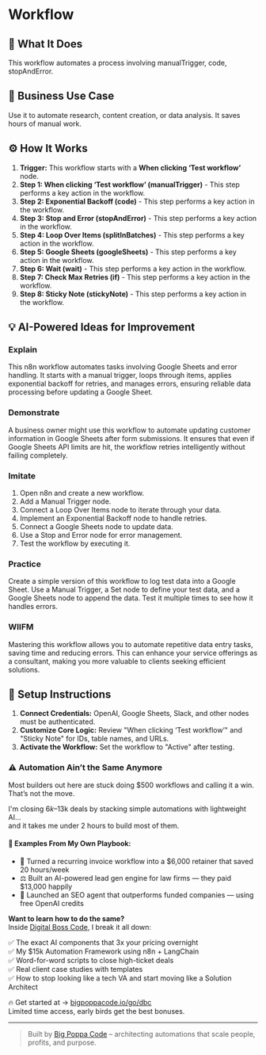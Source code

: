 # Workflow

## 🚀 What It Does
This workflow automates a process involving manualTrigger, code, stopAndError.

## 💼 Business Use Case
Use it to automate research, content creation, or data analysis. It saves hours of manual work.

## ⚙️ How It Works
1.  **Trigger:** This workflow starts with a **When clicking ‘Test workflow’** node.
2. **Step 1: When clicking ‘Test workflow’ (manualTrigger)** - This step performs a key action in the workflow.
3. **Step 2: Exponential Backoff (code)** - This step performs a key action in the workflow.
4. **Step 3: Stop and Error (stopAndError)** - This step performs a key action in the workflow.
5. **Step 4: Loop Over Items (splitInBatches)** - This step performs a key action in the workflow.
6. **Step 5: Google Sheets (googleSheets)** - This step performs a key action in the workflow.
7. **Step 6: Wait (wait)** - This step performs a key action in the workflow.
8. **Step 7: Check Max Retries (if)** - This step performs a key action in the workflow.
9. **Step 8: Sticky Note (stickyNote)** - This step performs a key action in the workflow.

## 💡 AI-Powered Ideas for Improvement
### Explain
This n8n workflow automates tasks involving Google Sheets and error handling. It starts with a manual trigger, loops through items, applies exponential backoff for retries, and manages errors, ensuring reliable data processing before updating a Google Sheet.

### Demonstrate
A business owner might use this workflow to automate updating customer information in Google Sheets after form submissions. It ensures that even if Google Sheets API limits are hit, the workflow retries intelligently without failing completely.

### Imitate
1. Open n8n and create a new workflow.
2. Add a Manual Trigger node.
3. Connect a Loop Over Items node to iterate through your data.
4. Implement an Exponential Backoff node to handle retries.
5. Connect a Google Sheets node to update data.
6. Use a Stop and Error node for error management.
7. Test the workflow by executing it.

### Practice
Create a simple version of this workflow to log test data into a Google Sheet. Use a Manual Trigger, a Set node to define your test data, and a Google Sheets node to append the data. Test it multiple times to see how it handles errors.

### WIIFM
Mastering this workflow allows you to automate repetitive data entry tasks, saving time and reducing errors. This can enhance your service offerings as a consultant, making you more valuable to clients seeking efficient solutions.

## 🔧 Setup Instructions
1. **Connect Credentials:** OpenAI, Google Sheets, Slack, and other nodes must be authenticated.
2. **Customize Core Logic:** Review "When clicking ‘Test workflow’" and "Sticky Note" for IDs, table names, and URLs.
3. **Activate the Workflow:** Set the workflow to "Active" after testing.

### ⚠️ Automation Ain’t the Same Anymore

Most builders out here are stuck doing $500 workflows and calling it a win.  
That’s not the move.  

I'm closing $6k–$13k deals by stacking simple automations with lightweight AI...  
and it takes me under 2 hours to build most of them.

#### 🧠 Examples From My Own Playbook:
- 🔁 Turned a recurring invoice workflow into a $6,000 retainer that saved 20 hours/week  
- ⚖️ Built an AI-powered lead gen engine for law firms — they paid $13,000 happily  
- 🚀 Launched an SEO agent that outperforms funded companies — using free OpenAI credits  

**Want to learn how to do the same?**  
Inside [Digital Boss Code](https://bigpoppacode.io/go/dbc), I break it all down:

✅ The exact AI components that 3x your pricing overnight  
✅ My $15k Automation Framework using n8n + LangChain  
✅ Word-for-word scripts to close high-ticket deals  
✅ Real client case studies with templates  
✅ How to stop looking like a tech VA and start moving like a Solution Architect  

🔥 Get started at → [bigpoppacode.io/go/dbc](https://bigpoppacode.io/go/dbc)  
Limited time access, early birds get the best bonuses.

---
> Built by [Big Poppa Code](https://bigpoppacode.io) – architecting automations that scale people, profits, and purpose.
